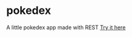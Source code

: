 # pokedex
A little pokedex app made with REST
[Try it here](https://ismailyaman.github.io/pokedex/)
